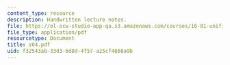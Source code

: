 ```yaml
---
content_type: resource
description: Handwritten lecture notes.
file: https://ol-ocw-studio-app-qa.s3.amazonaws.com/courses/16-01-unified-engineering-i-ii-iii-iv-fall-2005-spring-2006/f32543ab33d36d8d4f57a25cf4868a9b_s04.pdf
file_type: application/pdf
resourcetype: Document
title: s04.pdf
uid: f32543ab-33d3-6d8d-4f57-a25cf4868a9b
---
```

